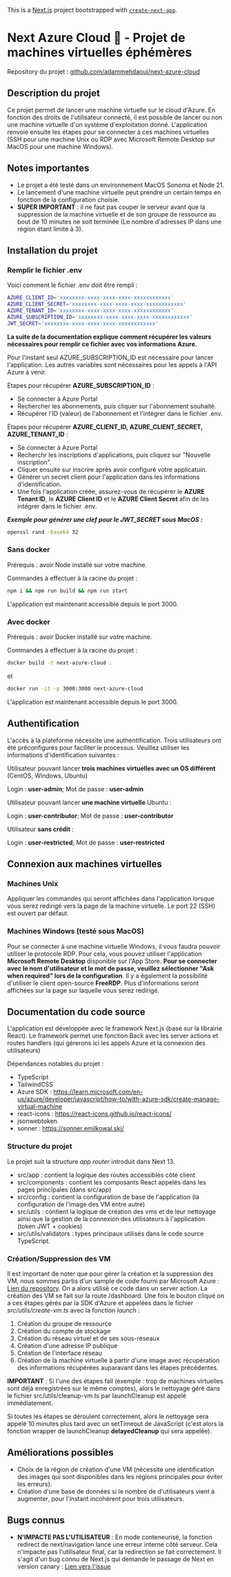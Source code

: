 This is a [Next.js](https://nextjs.org/) project bootstrapped with [`create-next-app`](https://github.com/vercel/next.js/tree/canary/packages/create-next-app).

# Next Azure Cloud 💫 - Projet de machines virtuelles éphémères

Repository du projet : [github.com/adammehdaoui/next-azure-cloud](https://github.com/adammehdaoui/next-azure-cloud)

## Description du projet

Ce projet permet de lancer une machine virtuelle sur le cloud d'Azure. En fonction des droits de l'utilisateur connecté, il est possible de lancer ou non une machine virtuelle d'un système d'exploitation donné.
L'application renvoie ensuite les étapes pour se connecter à ces machines virtuelles (SSH pour une machine Unix ou RDP avec Microsoft Remote Desktop sur MacOS pour une machine Windows).

## Notes importantes

- Le projet a été testé dans un environnement MacOS Sonoma et Node 21.
- Le lancement d'une machine virtuelle peut prendre un certain temps en fonction de la configuration choisie.
- **SUPER IMPORTANT** : il ne faut pas couper le serveur avant que la suppression de la machine virtuelle et de son groupe de ressource au bout de 10 minutes ne soit terminée (Le nombre d'adresses IP dans une région étant limité à 3).

## Installation du projet

### Remplir le fichier .env

Voici comment le fichier .env doit être rempli :

```bash
AZURE_CLIENT_ID='xxxxxxxx-xxxx-xxxx-xxxx-xxxxxxxxxxxx'
AZURE_CLIENT_SECRET='xxxxxxxx-xxxx-xxxx-xxxx-xxxxxxxxxxxx'
AZURE_TENANT_ID='xxxxxxxx-xxxx-xxxx-xxxx-xxxxxxxxxxxx'
AZURE_SUBSCRIPTION_ID='xxxxxxxx-xxxx-xxxx-xxxx-xxxxxxxxxxxx'
JWT_SECRET='xxxxxxxx-xxxx-xxxx-xxxx-xxxxxxxxxxxx'
```

**La suite de la documentation explique comment récupérer les valeurs nécessaires pour remplir ce fichier avec vos informations Azure.**

Pour l'instant seul AZURE_SUBSCRIPTION_ID est nécessaire pour lancer l'application. Les autres variables sont nécessaires pour les appels à l'API Azure à venir.

Étapes pour récupérer **AZURE_SUBSCRIPTION_ID** :

- Se connecter à Azure Portal
- Rechercher les abonnements, puis cliquer sur l'abonnement souhaité.
- Récupérer l'ID (valeur) de l'abonnement et l'intégrer dans le fichier .env.

Étapes pour récupérer **AZURE_CLIENT_ID, AZURE_CLIENT_SECRET, AZURE_TENANT_ID** :

- Se connecter à Azure Portal
- Recherchr les inscriptions d'applications, puis cliquez sur "Nouvelle inscription".
- Cliquer ensuite sur inscrire après avoir configuré votre applicatuin.
- Générer un secret client pour l'application dans les informations d'identification.
- Une fois l'application créée, assurez-vous de récupérer le **AZURE Tenant ID**, le **AZURE Client ID** et le **AZURE Client Secret** afin de les intégrer dans le fichier .env.

**_Exemple pour générer une clef pour le JWT_SECRET sous MacOS :_**

```bash
openssl rand -base64 32
```

### Sans docker

Prérequis : avoir Node installé sur votre machine.

Commandes à effectuer à la racine du projet :

```bash
npm i && npm run build && npm run start
```

L'application est maintenant accessible depuis le port 3000.

### Avec docker

Prérequis : avoir Docker installé sur votre machine.

Commandes à effectuer à la racine du projet :

```bash
docker build -t next-azure-cloud .
```

et

```bash
docker run -it -p 3000:3000 next-azure-cloud
```

L'application est maintenant accessible depuis le port 3000.

## Authentification

L'accès à la plateforme nécessite une authentification. Trois utilisateurs ont été préconfigurés pour faciliter le processus. Veuillez utiliser les informations d'identification suivantes :

Utilisateur pouvant lancer **trois machines virtuelles avec un OS différent** (CentOS, Windows, Ubuntu)

Login : **user-admin**; Mot de passe : **user-admin**

Utilisateur pouvant lancer **une machine virtuelle** Ubuntu :

Login : **user-contributor**; Mot de passe : **user-contributor**

Utilisateur **sans crédit** :

Login : **user-restricted**; Mot de passe : **user-restricted**

## Connexion aux machines virtuelles

### Machines Unix

Appliquer les commandes qui seront affichées dans l'application lorsque vous serez redirigé vers la page de la machine virtuelle.
Le port 22 (SSH) est ouvert par défaut.

### Machines Windows (testé sous MacOS)

Pour se connecter à une machine virtuelle Windows, il vous faudra pouvoir utiliser le protocole RDP.
Pour cela, vous pouvez utiliser l'application **Microsoft Remote Desktop** disponible sur l'App Store.
**Pour se connecter avec le nom d'utilisateur et le mot de passe, veuillez sélectionner "Ask when required" lors de la configuration**.
Il y a également la possibilité d'utiliser le client open-source **FreeRDP**.
Plus d'informations seront affichées sur la page sur laquelle vous serez redirigé.

## Documentation du code source

L'application est développée avec le framework Next.js (basé sur la librairie React).
Le framework permet une fonction Back avec les server actions et routes handlers (qui gérerons ici les appels Azure et la connexion des utilisateurs)

Dépendances notables du projet :

- TypeScript
- TailwindCSS
- Azure SDK : https://learn.microsoft.com/en-us/azure/developer/javascript/how-to/with-azure-sdk/create-manage-virtual-machine
- react-icons : https://react-icons.github.io/react-icons/
- jsonwebtoken
- sonner : https://sonner.emilkowal.ski/

### Structure du projet

Le projet suit la structure _app router_ introduit dans Next 13.

- src/app : contient la logique des routes accessibles côté client
- src/components : contient les composants React appelés dans les pages principales (dans src/app)
- src/config : contient la configuration de base de l'application (la configuration de l'image des VM entre autre)
- src/utils : contient la logique de création des vms et de leur nettoyage ainsi que la gestion de la connexion des utilisateurs à l'application (token JWT + cookies)
- src/utils/validators : types principaux utilisés dans le code source TypeScript.

### Création/Suppression des VM

Il est important de noter que pour gérer la création et la suppression des VM, nous sommes partis d'un sample de code fourni par Microsoft Azure : [Lien du repository](https://github.com/Azure-Samples/js-e2e/blob/main/resources/virtual-machines/create-vm.js). On a alors utilisé ce code dans un server action.
La création des VM se fait sur la route /dashboard.
Une fois le bouton cliqué on a ces étapes gérés par la SDK d'Azure et appelées dans le fichier _src/utils/create-vm.ts_ avec la fonction _launch_ :

1. Création du groupe de ressource
2. Création du compte de stockage
3. Création du réseau virtuel et de ses sous-réseaux
4. Création d'une adresse IP publique
5. Création de l'interface réseau
6. Création de la machine virtuelle à partir d'une image avec récupération des informations récupérées auparavant dans les étapes précédentes.

**IMPORTANT** : Si l'une des étapes fail (exemple : trop de machines virtuelles sont déjà enregistrées sur le même comptes), alors le nettoyage géré dans le fichier src/utils/cleanup-vm.ts par launchCleanup est appelé immédiatement.

Si toutes les étapes se déroulent correctement, alors le nettoyage sera appelé 10 minutes plus tard avec un setTimeout de JavaScript (c'est alors la fonction wrapper de launchCleanup **delayedCleanup** qui sera appelée).

## Améliorations possibles

- Choix de la région de création d'une VM (nécessite une identification des images qui sont disponibles dans les régions principales pour éviter les erreurs).
- Création d'une base de données si le nombre de d'utilisateurs vient à augmenter, pour l'instant incohérent pour trois utilisateurs.

## Bugs connus

- **N'IMPACTE PAS L'UTILISATEUR** : En mode conteneurisé, la fonction redirect de next/navigation lance une erreur interne côté serveur. Cela n'impacte pas l'utilisateur final, car la redirection se fait correctement.
  Il s'agit d'un bug connu de Next.js qui demande le passage de Next en version canary : [Lien vers l'issue](https://github.com/vercel/next.js/issues/53392)
